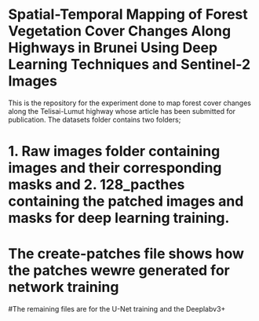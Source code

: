 # Spatial-Temporal Mapping of Forest Vegetation Cover Changes Along Highways in Brunei Using Deep Learning Techniques and Sentinel-2 Images  
This is the repository for the experiment done to map forest cover changes along the Telisai-Lumut highway whose article has been submitted for publication.
The datasets folder contains two folders; 
# 1. Raw images folder containing images and their corresponding masks and 2. 128_pacthes containing the patched images and masks for deep learning training.
# The create-patches file shows how the patches wewre generated for network training
#The remaining files are for the U-Net training and the Deeplabv3+
